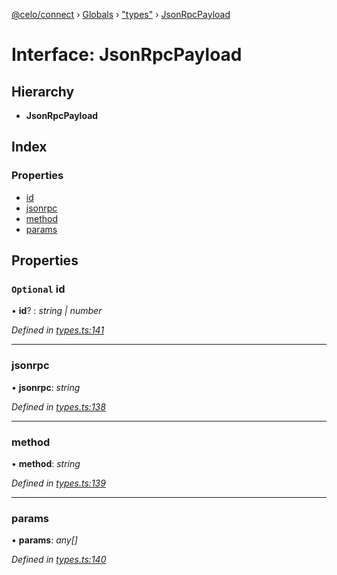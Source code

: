 [@celo/connect](../README.md) › [Globals](../globals.md) › ["types"](../modules/_types_.md) › [JsonRpcPayload](_types_.jsonrpcpayload.md)

# Interface: JsonRpcPayload

## Hierarchy

* **JsonRpcPayload**

## Index

### Properties

* [id](_types_.jsonrpcpayload.md#optional-id)
* [jsonrpc](_types_.jsonrpcpayload.md#jsonrpc)
* [method](_types_.jsonrpcpayload.md#method)
* [params](_types_.jsonrpcpayload.md#params)

## Properties

### `Optional` id

• **id**? : *string | number*

*Defined in [types.ts:141](https://github.com/celo-org/celo-monorepo/blob/master/packages/sdk/connect/src/types.ts#L141)*

___

###  jsonrpc

• **jsonrpc**: *string*

*Defined in [types.ts:138](https://github.com/celo-org/celo-monorepo/blob/master/packages/sdk/connect/src/types.ts#L138)*

___

###  method

• **method**: *string*

*Defined in [types.ts:139](https://github.com/celo-org/celo-monorepo/blob/master/packages/sdk/connect/src/types.ts#L139)*

___

###  params

• **params**: *any[]*

*Defined in [types.ts:140](https://github.com/celo-org/celo-monorepo/blob/master/packages/sdk/connect/src/types.ts#L140)*
